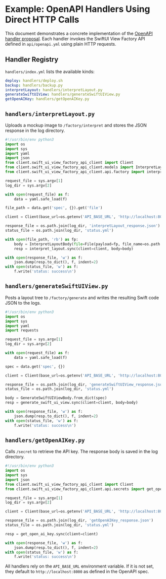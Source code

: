 # Example: OpenAPI Handlers Using Direct HTTP Calls

This document demonstrates a concrete implementation of the
[OpenAPI handler proposal](openapi-handler-proposal.md). Each handler
invokes the SwiftUI View Factory API defined in `api/openapi.yml` using
plain HTTP requests.

## Handler Registry

`handlers/index.yml` lists the available kinds:

```yaml
deploy: handlers/deploy.sh
backup: handlers/backup.py
interpretLayout: handlers/interpretLayout.py
generateSwiftUIView: handlers/generateSwiftUIView.py
getOpenAIKey: handlers/getOpenAIKey.py
```

## `handlers/interpretLayout.py`

Uploads a mockup image to `/factory/interpret` and stores the JSON
response in the log directory.

```python
#!/usr/bin/env python3
import os
import sys
import yaml
import json
from client.swift_ui_view_factory_api_client import Client
from client.swift_ui_view_factory_api_client.models import InterpretLayoutBody, File
from client.swift_ui_view_factory_api_client.api.factory import interpret_layout

request_file = sys.argv[1]
log_dir = sys.argv[2]

with open(request_file) as f:
    data = yaml.safe_load(f)

file_path = data.get('spec', {}).get('file')

client = Client(base_url=os.getenv('API_BASE_URL', 'http://localhost:8000'))

response_file = os.path.join(log_dir, 'interpretLayout_response.json')
status_file = os.path.join(log_dir, 'status.yml')

with open(file_path, 'rb') as fp:
    body = InterpretLayoutBody(file=File(payload=fp, file_name=os.path.basename(file_path)))
    resp = interpret_layout.sync(client=client, body=body)

with open(response_file, 'w') as f:
    json.dump(resp.to_dict(), f, indent=2)
with open(status_file, 'w') as f:
    f.write('status: success\n')
```

## `handlers/generateSwiftUIView.py`

Posts a layout tree to `/factory/generate` and writes the resulting
Swift code JSON to the logs.

```python
#!/usr/bin/env python3
import os
import sys
import yaml
import requests

request_file = sys.argv[1]
log_dir = sys.argv[2]

with open(request_file) as f:
    data = yaml.safe_load(f)

spec = data.get('spec', {})

client = Client(base_url=os.getenv('API_BASE_URL', 'http://localhost:8000'))

response_file = os.path.join(log_dir, 'generateSwiftUIView_response.json')
status_file = os.path.join(log_dir, 'status.yml')

body = GenerateSwiftUIViewBody.from_dict(spec)
resp = generate_swift_ui_view.sync(client=client, body=body)

with open(response_file, 'w') as f:
    json.dump(resp.to_dict(), f, indent=2)
with open(status_file, 'w') as f:
    f.write('status: success\n')
```

## `handlers/getOpenAIKey.py`

Calls `/secret` to retrieve the API key. The response body is saved in
the log directory.

```python
#!/usr/bin/env python3
import os
import sys
import json
from client.swift_ui_view_factory_api_client import Client
from client.swift_ui_view_factory_api_client.api.secrets import get_open_ai_key

request_file = sys.argv[1]
log_dir = sys.argv[2]

client = Client(base_url=os.getenv('API_BASE_URL', 'http://localhost:8000'))

response_file = os.path.join(log_dir, 'getOpenAIKey_response.json')
status_file = os.path.join(log_dir, 'status.yml')

resp = get_open_ai_key.sync(client=client)

with open(response_file, 'w') as f:
    json.dump(resp.to_dict(), f, indent=2)
with open(status_file, 'w') as f:
    f.write('status: success\n')
```

All handlers rely on the `API_BASE_URL` environment variable. If it is
not set, they default to `http://localhost:8000` as defined in the
OpenAPI spec.

